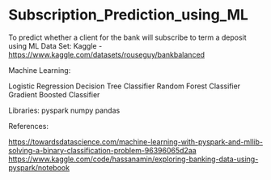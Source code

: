 # Subscription_Prediction_using_ML
To predict whether a client for the bank will subscribe to term a deposit using ML
Data Set: Kaggle - https://www.kaggle.com/datasets/rouseguy/bankbalanced

Machine Learning:

Logistic Regression
Decision Tree Classifier
Random Forest Classifier
Gradient Boosted Classifier

Libraries:
pyspark
numpy
pandas

References:

https://towardsdatascience.com/machine-learning-with-pyspark-and-mllib-solving-a-binary-classification-problem-96396065d2aa
https://www.kaggle.com/code/hassanamin/exploring-banking-data-using-pyspark/notebook

